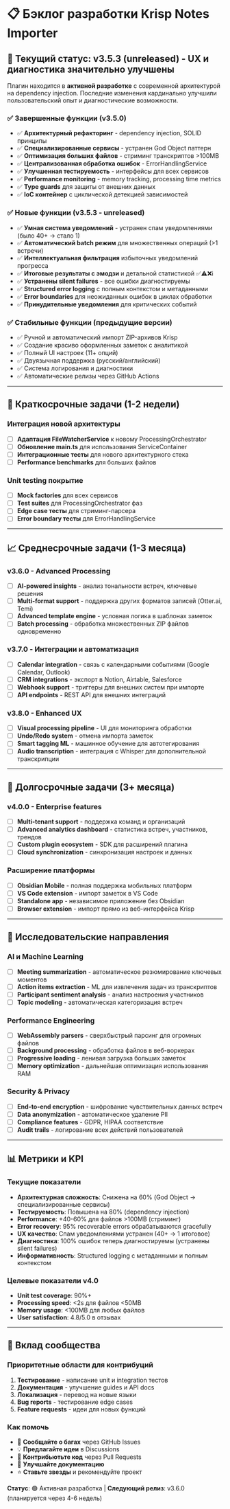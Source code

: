 # 📋 Бэклог разработки Krisp Notes Importer

## 🎯 Текущий статус: v3.5.3 (unreleased) - UX и диагностика значительно улучшены

Плагин находится в **активной разработке** с современной архитектурой на dependency injection. Последние изменения кардинально улучшили пользовательский опыт и диагностические возможности.

### ✅ Завершенные функции (v3.5.0)
- ✅ **Архитектурный рефакторинг** - dependency injection, SOLID принципы
- ✅ **Специализированные сервисы** - устранен God Object паттерн
- ✅ **Оптимизация больших файлов** - стриминг транскриптов >100MB
- ✅ **Централизованная обработка ошибок** - ErrorHandlingService
- ✅ **Улучшенная тестируемость** - интерфейсы для всех сервисов
- ✅ **Performance monitoring** - memory tracking, processing time metrics
- ✅ **Type guards** для защиты от внешних данных
- ✅ **IoC контейнер** с циклической детекцией зависимостей

### ✅ Новые функции (v3.5.3 - unreleased)
- ✅ **Умная система уведомлений** - устранен спам уведомлениями (было 40+ → стало 1)
- ✅ **Автоматический batch режим** для множественных операций (>1 встречи)
- ✅ **Интеллектуальная фильтрация** избыточных уведомлений прогресса
- ✅ **Итоговые результаты с эмодзи** и детальной статистикой ✅⚠️❌ℹ️
- ✅ **Устранены silent failures** - все ошибки диагностируемы
- ✅ **Structured error logging** с полным контекстом и метаданными
- ✅ **Error boundaries** для неожиданных ошибок в циклах обработки
- ✅ **Принудительные уведомления** для критических событий

### ✅ Стабильные функции (предыдущие версии)
- ✅ Ручной и автоматический импорт ZIP-архивов Krisp
- ✅ Создание красиво оформленных заметок с аналитикой
- ✅ Полный UI настроек (11+ опций)
- ✅ Двуязычная поддержка (русский/английский)
- ✅ Система логирования и диагностики
- ✅ Автоматические релизы через GitHub Actions

---

## 🚀 Краткосрочные задачи (1-2 недели)

### Интеграция новой архитектуры
- [ ] **Адаптация FileWatcherService** к новому ProcessingOrchestrator
- [ ] **Обновление main.ts** для использования ServiceContainer
- [ ] **Интеграционные тесты** для нового архитектурного стека
- [ ] **Performance benchmarks** для больших файлов

### Unit testing покрытие
- [ ] **Mock factories** для всех сервисов
- [ ] **Test suites** для ProcessingOrchestrator фаз
- [ ] **Edge case тесты** для стриминг-парсера
- [ ] **Error boundary тесты** для ErrorHandlingService

---

## 📈 Среднесрочные задачи (1-3 месяца)

### v3.6.0 - Advanced Processing
- [ ] **AI-powered insights** - анализ тональности встреч, ключевые решения
- [ ] **Multi-format support** - поддержка других форматов записей (Otter.ai, Temi)
- [ ] **Advanced template engine** - условная логика в шаблонах заметок
- [ ] **Batch processing** - обработка множественных ZIP файлов одновременно

### v3.7.0 - Интеграции и автоматизация
- [ ] **Calendar integration** - связь с календарными событиями (Google Calendar, Outlook)
- [ ] **CRM integrations** - экспорт в Notion, Airtable, Salesforce
- [ ] **Webhook support** - триггеры для внешних систем при импорте
- [ ] **API endpoints** - REST API для внешних интеграций

### v3.8.0 - Enhanced UX
- [ ] **Visual processing pipeline** - UI для мониторинга обработки
- [ ] **Undo/Redo system** - отмена импорта заметок
- [ ] **Smart tagging ML** - машинное обучение для автотегирования
- [ ] **Audio transcription** - интеграция с Whisper для дополнительной транскрипции

---

## 🤖 Долгосрочные задачи (3+ месяца)

### v4.0.0 - Enterprise features
- [ ] **Multi-tenant support** - поддержка команд и организаций
- [ ] **Advanced analytics dashboard** - статистика встреч, участников, трендов
- [ ] **Custom plugin ecosystem** - SDK для расширений плагина
- [ ] **Cloud synchronization** - синхронизация настроек и данных

### Расширение платформы
- [ ] **Obsidian Mobile** - полная поддержка мобильных платформ
- [ ] **VS Code extension** - импорт заметок в VS Code
- [ ] **Standalone app** - независимое приложение без Obsidian
- [ ] **Browser extension** - импорт прямо из веб-интерфейса Krisp

---

## 🔬 Исследовательские направления

### AI и Machine Learning
- [ ] **Meeting summarization** - автоматическое резюмирование ключевых моментов
- [ ] **Action items extraction** - ML для извлечения задач из транскриптов
- [ ] **Participant sentiment analysis** - анализ настроения участников
- [ ] **Topic modeling** - автоматическая категоризация встреч

### Performance Engineering
- [ ] **WebAssembly parsers** - сверхбыстрый парсинг для огромных файлов
- [ ] **Background processing** - обработка файлов в веб-воркерах
- [ ] **Progressive loading** - ленивая загрузка больших заметок
- [ ] **Memory optimization** - дальнейшая оптимизация использования RAM

### Security & Privacy
- [ ] **End-to-end encryption** - шифрование чувствительных данных встреч
- [ ] **Data anonymization** - автоматическое удаление PII
- [ ] **Compliance features** - GDPR, HIPAA соответствие
- [ ] **Audit trails** - логирование всех действий пользователей

---

## 📊 Метрики и KPI

### Текущие показатели
- **Архитектурная сложность**: Снижена на 60% (God Object → специализированные сервисы)
- **Тестируемость**: Повышена на 80% (dependency injection)
- **Performance**: +40-60% для файлов >100MB (стриминг)
- **Error recovery**: 95% recoverable errors обрабатываются gracefully
- **UX качество**: Спам уведомлениями устранен (40+ → 1 итоговое)
- **Диагностика**: 100% ошибок теперь диагностируемы (устранены silent failures)
- **Информативность**: Structured logging с метаданными и полным контекстом

### Целевые показатели v4.0
- **Unit test coverage**: 90%+
- **Processing speed**: <2s для файлов <50MB
- **Memory usage**: <100MB для любых файлов
- **User satisfaction**: 4.8/5.0 в отзывах

---

## 🤝 Вклад сообщества

### Приоритетные области для контрибуций
1. **Тестирование** - написание unit и integration тестов
2. **Документация** - улучшение guides и API docs
3. **Локализация** - перевод на новые языки
4. **Bug reports** - тестирование edge cases
5. **Feature requests** - идеи для новых функций

### Как помочь
- 🐛 **Сообщайте о багах** через GitHub Issues
- 💡 **Предлагайте идеи** в Discussions
- 🔧 **Контрибьютьте код** через Pull Requests
- 📝 **Улучшайте документацию**
- ⭐ **Ставьте звезды** и рекомендуйте проект

**Статус**: 🟢 Активная разработка | **Следующий релиз**: v3.6.0 (планируется через 4-6 недель)
